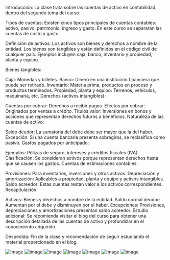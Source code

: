 Introducción: La clase trata sobre las cuentas de activo en contabilidad, dentro del segundo tema del curso.

Tipos de cuentas: Existen cinco tipos principales de cuentas contables: activo, pasivo, patrimonio, ingreso y gasto. En este curso se separarán las cuentas de costo y gasto.

Definición de activos: Los activos son bienes y derechos a nombre de la entidad. Los bienes son tangibles y están definidos en el código civil de cualquier país. Ejemplos incluyen caja, banco, inventario y propiedad, planta y equipo.

Bienes tangibles:

Caja: Monedas y billetes.
Banco: Dinero en una institución financiera que puede ser retirado.
Inventario: Materia prima, productos en proceso y productos terminados.
Propiedad, planta y equipo: Terrenos, vehículos, maquinaria, etc.
Derechos (activos intangibles):

Cuentas por cobrar: Derechos a recibir pagos.
Efectos por cobrar: Originados por ventas a crédito.
Títulos valor: Inversiones en bonos y acciones que representan derechos futuros a beneficios.
Naturaleza de las cuentas de activo:

Saldo deudor: La sumatoria del debe debe ser mayor que la del haber.
Excepción: Si una cuenta bancaria presenta sobregiros, se reclasifica como pasivo.
Gastos pagados por anticipado:

Ejemplos: Pólizas de seguro, intereses y créditos fiscales (IVA).
Clasificación: Se consideran activos porque representan derechos hasta que se causen los gastos.
Cuentas de estimaciones contables:

Provisiones: Para inventarios, inversiones y otros activos.
Depreciación y amortización: Aplicables a propiedad, planta y equipo y activos intangibles.
Saldo acreedor: Estas cuentas restan valor a los activos correspondientes.
Recapitulación:

Activos: Bienes y derechos a nombre de la entidad.
Saldo normal deudor: Aumentan por el debe y disminuyen por el haber.
Excepciones: Provisiones, depreciaciones y amortizaciones presentan saldo acreedor.
Estudio adicional: Se recomienda visitar el blog del curso para obtener una descripción detallada de las cuentas de activo y profundizar en el conocimiento adquirido.

Despedida: Fin de la clase y recomendación de seguir estudiando el material proporcionado en el blog.

![image](https://github.com/rggcontable/ContableTip-2016-100/assets/170726515/6544c760-6f52-436a-ab81-5c367a99ad2b)
![image](https://github.com/rggcontable/ContableTip-2016-100/assets/170726515/975e0316-b616-43c9-8e5e-e960d5ac1497)
![image](https://github.com/rggcontable/ContableTip-2016-100/assets/170726515/fae0c171-a10d-4760-8e2b-00ff2c3d32af)
![image](https://github.com/rggcontable/ContableTip-2016-100/assets/170726515/a3727eff-0061-4a3c-891e-61771174b761)
![image](https://github.com/rggcontable/ContableTip-2016-100/assets/170726515/b3954a08-c0c6-414c-968c-2722beba3a5e)
![image](https://github.com/rggcontable/ContableTip-2016-100/assets/170726515/ea2cc023-8824-43c2-b23d-7a8e19e1d725)
![image](https://github.com/rggcontable/ContableTip-2016-100/assets/170726515/da4c8f63-7f30-4cfd-8934-b642313d9a25)
